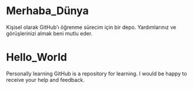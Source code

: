 # Merhaba_Dünya
Kişisel olarak GitHub'ı öğrenme sürecim için bir depo.
Yardımlarınız ve görüşlerinizi almak beni mutlu eder.

# Hello_World
Personally learning GitHub is a repository for learning.
I would be happy to receive your help and feedback.
